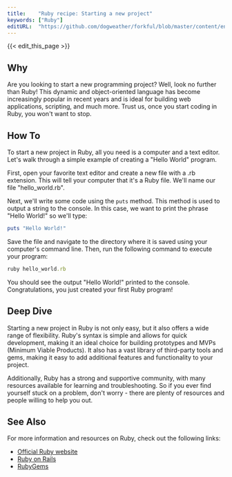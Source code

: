 ```yaml
---
title:    "Ruby recipe: Starting a new project"
keywords: ["Ruby"]
editURL:  "https://github.com/dogweather/forkful/blob/master/content/en/ruby/starting-a-new-project.md"
---
```


{{< edit_this_page >}}

## Why

Are you looking to start a new programming project? Well, look no further than Ruby! This dynamic and object-oriented language has become increasingly popular in recent years and is ideal for building web applications, scripting, and much more. Trust us, once you start coding in Ruby, you won't want to stop.

## How To

To start a new project in Ruby, all you need is a computer and a text editor. Let's walk through a simple example of creating a "Hello World" program.

First, open your favorite text editor and create a new file with a .rb extension. This will tell your computer that it's a Ruby file. We'll name our file "hello_world.rb".

Next, we'll write some code using the `puts` method. This method is used to output a string to the console. In this case, we want to print the phrase "Hello World!" so we'll type:

```Ruby
puts "Hello World!"
```

Save the file and navigate to the directory where it is saved using your computer's command line. Then, run the following command to execute your program:

```Ruby
ruby hello_world.rb
```

You should see the output "Hello World!" printed to the console. Congratulations, you just created your first Ruby program!

## Deep Dive

Starting a new project in Ruby is not only easy, but it also offers a wide range of flexibility. Ruby's syntax is simple and allows for quick development, making it an ideal choice for building prototypes and MVPs (Minimum Viable Products). It also has a vast library of third-party tools and gems, making it easy to add additional features and functionality to your project.

Additionally, Ruby has a strong and supportive community, with many resources available for learning and troubleshooting. So if you ever find yourself stuck on a problem, don't worry - there are plenty of resources and people willing to help you out.

## See Also

For more information and resources on Ruby, check out the following links:

- [Official Ruby website](https://www.ruby-lang.org/en/)
- [Ruby on Rails](https://rubyonrails.org/)
- [RubyGems](https://rubygems.org/)